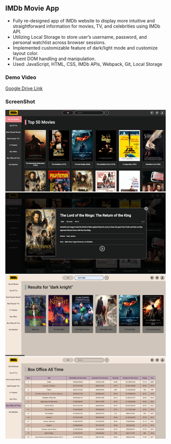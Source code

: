 ## IMDb Movie App 
- Fully re-designed app of IMDb website to display more intuitive and straightforward information for movies, TV, and celebrities using IMDb API. 
- Utilizing Local Storage to store user’s username, password, and personal watchlist across browser sessions. 
- Implemented customizable feature of dark/light mode and customize layout color. 
- Fluent DOM handling and manipulation. 
- Used: JavaScript, HTML, CSS, IMDb APIs, Webpack, Git, Local Storage 

### Demo Video 
[Google Drive Link](https://drive.google.com/drive/folders/1uEmvqDLMvZ_qovpSFyGliW93hc6m6XOl?usp=sharing)

### ScreenShot
![Alt text](/screenShot/screenShot1.png?raw=true "ScreenShot1")
![Alt text](/screenShot/screenShot2.png?raw=true "ScreenShot2")
![Alt text](/screenShot/screenShot3.png?raw=true "ScreenShot3")
![Alt text](/screenShot/screenShot4.png?raw=true "ScreenShot4")